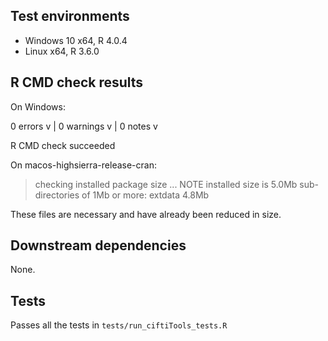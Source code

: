 ## Test environments

* Windows 10 x64, R 4.0.4
* Linux x64, R 3.6.0

## R CMD check results

On Windows:

  0 errors v | 0 warnings v | 0 notes v

  R CMD check succeeded

On macos-highsierra-release-cran:

> checking installed package size ... NOTE
    installed size is  5.0Mb
    sub-directories of 1Mb or more:
      extdata   4.8Mb

These files are necessary and have already been reduced in size.

## Downstream dependencies

None.

## Tests

Passes all the tests in `tests/run_ciftiTools_tests.R`